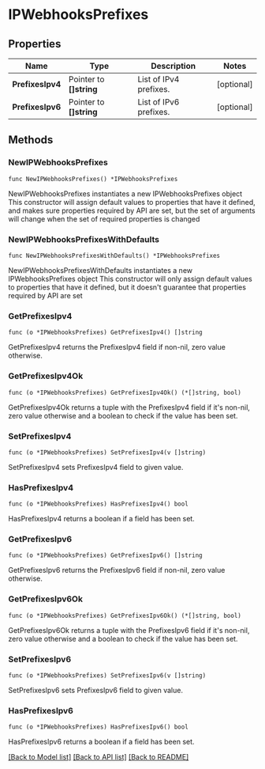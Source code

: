 # IPWebhooksPrefixes

## Properties

Name | Type | Description | Notes
------------ | ------------- | ------------- | -------------
**PrefixesIpv4** | Pointer to **[]string** | List of IPv4 prefixes. | [optional] 
**PrefixesIpv6** | Pointer to **[]string** | List of IPv6 prefixes. | [optional] 

## Methods

### NewIPWebhooksPrefixes

`func NewIPWebhooksPrefixes() *IPWebhooksPrefixes`

NewIPWebhooksPrefixes instantiates a new IPWebhooksPrefixes object
This constructor will assign default values to properties that have it defined,
and makes sure properties required by API are set, but the set of arguments
will change when the set of required properties is changed

### NewIPWebhooksPrefixesWithDefaults

`func NewIPWebhooksPrefixesWithDefaults() *IPWebhooksPrefixes`

NewIPWebhooksPrefixesWithDefaults instantiates a new IPWebhooksPrefixes object
This constructor will only assign default values to properties that have it defined,
but it doesn't guarantee that properties required by API are set

### GetPrefixesIpv4

`func (o *IPWebhooksPrefixes) GetPrefixesIpv4() []string`

GetPrefixesIpv4 returns the PrefixesIpv4 field if non-nil, zero value otherwise.

### GetPrefixesIpv4Ok

`func (o *IPWebhooksPrefixes) GetPrefixesIpv4Ok() (*[]string, bool)`

GetPrefixesIpv4Ok returns a tuple with the PrefixesIpv4 field if it's non-nil, zero value otherwise
and a boolean to check if the value has been set.

### SetPrefixesIpv4

`func (o *IPWebhooksPrefixes) SetPrefixesIpv4(v []string)`

SetPrefixesIpv4 sets PrefixesIpv4 field to given value.

### HasPrefixesIpv4

`func (o *IPWebhooksPrefixes) HasPrefixesIpv4() bool`

HasPrefixesIpv4 returns a boolean if a field has been set.

### GetPrefixesIpv6

`func (o *IPWebhooksPrefixes) GetPrefixesIpv6() []string`

GetPrefixesIpv6 returns the PrefixesIpv6 field if non-nil, zero value otherwise.

### GetPrefixesIpv6Ok

`func (o *IPWebhooksPrefixes) GetPrefixesIpv6Ok() (*[]string, bool)`

GetPrefixesIpv6Ok returns a tuple with the PrefixesIpv6 field if it's non-nil, zero value otherwise
and a boolean to check if the value has been set.

### SetPrefixesIpv6

`func (o *IPWebhooksPrefixes) SetPrefixesIpv6(v []string)`

SetPrefixesIpv6 sets PrefixesIpv6 field to given value.

### HasPrefixesIpv6

`func (o *IPWebhooksPrefixes) HasPrefixesIpv6() bool`

HasPrefixesIpv6 returns a boolean if a field has been set.


[[Back to Model list]](../README.md#documentation-for-models) [[Back to API list]](../README.md#documentation-for-api-endpoints) [[Back to README]](../README.md)



